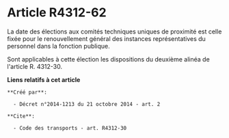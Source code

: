 # Article R4312-62

La date des élections aux comités techniques uniques de proximité est celle fixée pour le renouvellement général des
instances représentatives du personnel dans la fonction publique. 

Sont applicables à cette élection les dispositions du deuxième alinéa de l'article R. 4312-30.

**Liens relatifs à cet article**

	**Créé par**:

	  - Décret n°2014-1213 du 21 octobre 2014 - art. 2

	**Cite**:

	  - Code des transports - art. R4312-30
